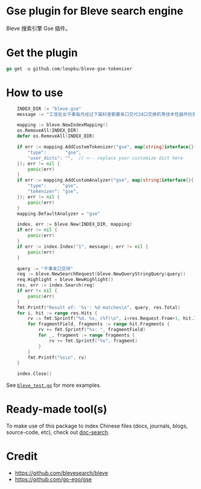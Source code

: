 # Gse plugin for Bleve search engine

Bleve 搜索引擎 Gse 插件。

# Get the plugin

```go
go get -u github.com/leopku/bleve-gse-tokenizer
```

# How to use

```go
	INDEX_DIR := "bleve.gse"
	message := "工信处女干事每月经过下属科室都要亲口交代24口交换机等技术性器件的安装工作"

	mapping := bleve.NewIndexMapping()
	os.RemoveAll(INDEX_DIR)
	defer os.RemoveAll(INDEX_DIR)

	if err := mapping.AddCustomTokenizer("gse", map[string]interface{}{
		"type":       "gse",
		"user_dicts": "",  // <-- replace your customize dict here
	}); err != nil {
		panic(err)
	}
	if err := mapping.AddCustomAnalyzer("gse", map[string]interface{}{
		"type":      "gse",
		"tokenizer": "gse",
	}); err != nil {
		panic(err)
	}
	mapping.DefaultAnalyzer = "gse"

	index, err := bleve.New(INDEX_DIR, mapping)
	if err != nil {
		panic(err)
	}
	if err := index.Index("1", message); err != nil {
		panic(err)
	}

	query := "干事亲口交待"
	req := bleve.NewSearchRequest(bleve.NewQueryStringQuery(query))
	req.Highlight = bleve.NewHighlight()
	res, err := index.Search(req)
	if err != nil {
		panic(err)
	}
	fmt.Printf("Result of: '%s': %d matches\n", query, res.Total)
	for i, hit := range res.Hits {
		rv := fmt.Sprintf("%d. %s, (%f)\n", i+res.Request.From+1, hit.ID, hit.Score)
		for fragmentField, fragments := range hit.Fragments {
			rv += fmt.Sprintf("%s: ", fragmentField)
			for _, fragment := range fragments {
				rv += fmt.Sprintf("%s", fragment)
			}
		}
		fmt.Printf("%s\n", rv)
	}

	index.Close()
```

See [`bleve_test.go`](bleve_test.go) for more examples.

# Ready-made tool(s)

To make use of this package to index Chinese files (docs, journals, blogs, source-code, etc), check out [doc-search](https://github.com/suntong/doc-search).

# Credit

* https://github.com/blevesearch/bleve
* https://github.com/go-ego/gse
